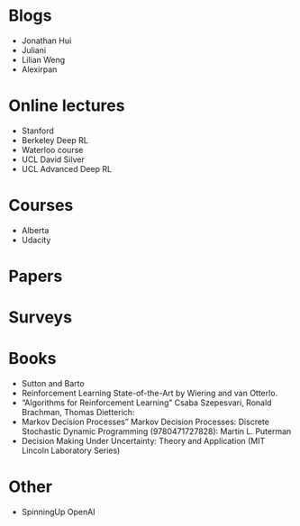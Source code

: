# Blogs
- Jonathan Hui
- Juliani
- Lilian Weng
- Alexirpan 

# Online lectures
- Stanford
- Berkeley Deep RL
- Waterloo course
- UCL David Silver
- UCL Advanced Deep RL

# Courses
- Alberta
- Udacity

# Papers

# Surveys

# Books
- Sutton and Barto
- Reinforcement Learning State-of-the-Art by Wiering and van Otterlo. 
- “Algorithms for Reinforcement Learning” Csaba Szepesvari, Ronald Brachman, Thomas Dietterich: 
- Markov Decision Processes” Markov Decision Processes: Discrete Stochastic Dynamic Programming (9780471727828): Martin L. Puterman
- Decision Making Under Uncertainty: Theory and Application (MIT Lincoln Laboratory Series)	

# Other
- SpinningUp OpenAI
